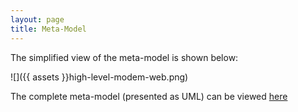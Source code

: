 ```yaml
---
layout: page
title: Meta-Model
---
```


The simplified view of the meta-model is shown below:

![]({{ assets }}high-level-modem-web.png)


The complete meta-model (presented as UML) can be viewed [here](/modem/)
